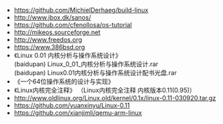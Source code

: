 * https://github.com/MichielDerhaeg/build-linux  
* http://www.jbox.dk/sanos/  
* https://github.com/cfenollosa/os-tutorial  
* http://mikeos.sourceforge.net  
* http://www.freedos.org  
* https://www.386bsd.org  
* 《Linux 0.01 内核分析与操作系统设计》  
(baidupan) Linux_0_01_内核分析与操作系统设计.rar  
(baidupan) Linux0.01内核分析与操作系统设计配书光盘.rar  
* 《一个64位操作系统的设计与实现》  
* 《Linux内核完全注释》 （Linux内核完全注释 内核版本0.11(0.95)）  
* http://www.oldlinux.org/Linux.old/kernel/0.1x/linux-0.11-030920.tar.gz  
* https://github.com/yuanxinyu/Linux-0.11  
* https://github.com/xianjimli/qemu-arm-linux  
